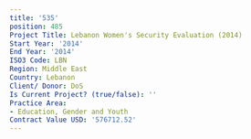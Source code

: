 ```yaml
---
title: '535'
position: 485
Project Title: Lebanon Women's Security Evaluation (2014)
Start Year: '2014'
End Year: '2014'
ISO3 Code: LBN
Region: Middle East
Country: Lebanon
Client/ Donor: DoS
Is Current Project? (true/false): ''
Practice Area:
- Education, Gender and Youth
Contract Value USD: '576712.52'
---
```


